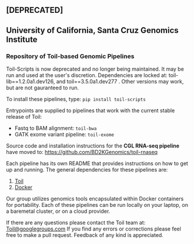 ## [DEPRECATED]

## University of California, Santa Cruz Genomics Institute
### Repository of Toil-based Genomic Pipelines

Toil-Scripts is now deprecated and no longer being maintained.  It may be run and used at the user's discretion.  Dependencies are locked at: toil-lib==1.2.0a1.dev126, and toil==3.5.0a1.dev277 .  Other versions may work, but are not gauranteed to run.

To install these pipelines, type: `pip install toil-scripts`

Entrypoints are supplied to pipelines that work with the current stable release of Toil:
    
- Fastq to BAM alignment: `toil-bwa`
- GATK exome variant pipeline: `toil-exome`

Source code and installation instructions for the **CGL RNA-seq pipeline** have moved to: 
https://github.com/BD2KGenomics/toil-rnaseq

Each pipeline has its own README that provides instructions on how to get up and running. 
The general dependencies for these pipelines are:

1. [Toil](https://github.com/BD2KGenomics/toil)
2. [Docker](https://www.docker.com/)

Our group utilizes genomics tools encapsulated within Docker containers for portability.  Each of these
pipelines can be run locally on your laptop, on a baremetal cluster, or on a cloud provider. 

If there are any questions please contact the Toil team at: Toil@googlegroups.com 
If you find any errors or corrections please feel free to make a pull request.  Feedback of any kind is appreciated.
